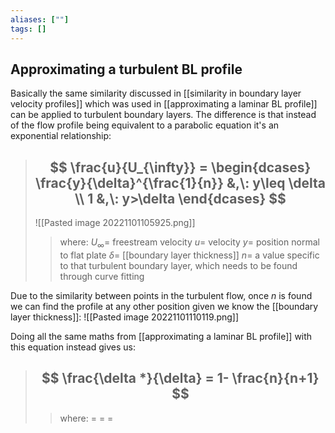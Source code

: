 ```yaml
---
aliases: [""]
tags: []
---
```


## Approximating a turbulent BL profile

Basically the same similarity discussed in [[similarity in boundary layer velocity profiles]] which was used in [[approximating a laminar BL profile]] can be applied to turbulent boundary layers. The difference is that instead of the flow profile being equivalent to a parabolic equation it's an exponential relationship: 

> ## $$ \frac{u}{U_{\infty}} = \begin{dcases} \frac{y}{\delta}^{\frac{1}{n}} &,\: y\leq \delta \\ 1 &,\: y>\delta \end{dcases} $$ 
> ![[Pasted image 20221101105925.png]]
>> where:
>> $U_{\infty}=$ freestream velocity
>> $u=$ velocity
>> $y=$ position normal to flat plate
>> $\delta=$ [[boundary layer thickness]]
>> $n=$ a value specific to that turbulent boundary layer, which needs to be found through curve fitting

Due to the similarity between points in the turbulent flow, once $n$ is found we can find the profile at any other position given we know the [[boundary layer thickness]]:
![[Pasted image 20221101110119.png]]

Doing all the same maths from [[approximating a laminar BL profile]] with this equation instead gives us:

> ## $$ \frac{\delta *}{\delta} = 1- \frac{n}{n+1} $$ 
>> where:
>> $=$ 
>> $=$
>> $=$
